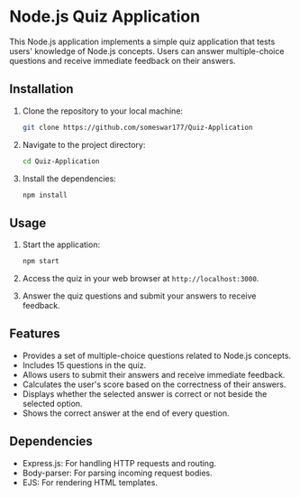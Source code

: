 # Node.js Quiz Application

This Node.js application implements a simple quiz application that tests users' knowledge of Node.js concepts. Users can answer multiple-choice questions and receive immediate feedback on their answers.

## Installation

1. Clone the repository to your local machine:

   ```bash
   git clone https://github.com/someswar177/Quiz-Application
   ```

2. Navigate to the project directory:

   ```bash
   cd Quiz-Application
   ```

3. Install the dependencies:

   ```bash
   npm install
   ```

## Usage

1. Start the application:

   ```bash
   npm start
   ```

2. Access the quiz in your web browser at `http://localhost:3000`.

3. Answer the quiz questions and submit your answers to receive feedback.

## Features

- Provides a set of multiple-choice questions related to Node.js concepts.
- Includes 15 questions in the quiz.
- Allows users to submit their answers and receive immediate feedback.
- Calculates the user's score based on the correctness of their answers.
- Displays whether the selected answer is correct or not beside the selected option.
- Shows the correct answer at the end of every question.

## Dependencies

- Express.js: For handling HTTP requests and routing.
- Body-parser: For parsing incoming request bodies.
- EJS: For rendering HTML templates.
